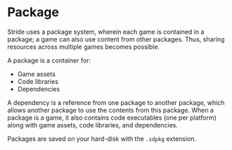 # Package

<div class="doc-incomplete"/>

Stride uses a package system, wherein each game is contained in a package; a game can also use content from other packages. Thus, sharing resources across multiple games becomes possible.

A package is a container for:

* Game assets
* Code libraries
* Dependencies

A dependency is a reference from one package to another package, which allows another package to use the contents from this package. When a package is a game, it also contains code executables (one per platform) along with game assets, code libraries, and dependencies.

Packages are saved on your hard-disk with the ```.sdpkg``` extension.